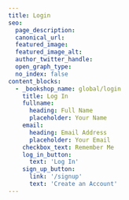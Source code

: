 ```yaml
---
title: Login
seo:
  page_description:
  canonical_url:
  featured_image:
  featured_image_alt:
  author_twitter_handle:
  open_graph_type:
  no_index: false
content_blocks:
  - _bookshop_name: global/login
    title: Log In
    fullname:
      heading: Full Name
      placeholder: Your Name
    email:
      heading: Email Address
      placeholder: Your Email
    checkbox_text: Remember Me
    log_in_button:
      text: 'Log In'
    sign_up_button:
      link: '/signup'
      text: 'Create an Account'
---
```

